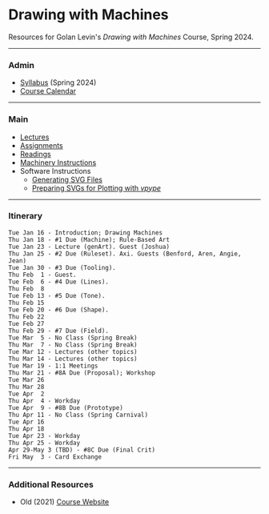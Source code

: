 # Drawing with Machines

Resources for Golan Levin's *Drawing with Machines* Course, Spring 2024.

---

### Admin

* [Syllabus](syllabus/60-225_syllabus_spring_2024.md) (Spring 2024)
* [Course Calendar](http://bit.ly/golancoursecalendar)

---

### Main

* [Lectures](lectures/README.md)
* [Assignments](assignments/README.md)
* [Readings](readings/README.md)
* [Machinery Instructions](machines/README.md)
* Software Instructions
  * [Generating SVG Files](generating_svg/README.md)
  * [Preparing SVGs for Plotting with *vpype*](generating_svg/vpype_svg_prep/README.md)

---

### Itinerary

```
Tue Jan 16 - Introduction; Drawing Machines
Thu Jan 18 - #1 Due (Machine); Rule-Based Art
Tue Jan 23 - Lecture (genArt). Guest (Joshua)
Thu Jan 25 - #2 Due (Ruleset). Axi. Guests (Benford, Aren, Angie, Jean)
Tue Jan 30 - #3 Due (Tooling).
Thu Feb  1 - Guest.
Tue Feb  6 - #4 Due (Lines). 
Thu Feb  8
Tue Feb 13 - #5 Due (Tone).
Thu Feb 15
Tue Feb 20 - #6 Due (Shape).
Thu Feb 22
Tue Feb 27
Thu Feb 29 - #7 Due (Field).
Tue Mar  5 - No Class (Spring Break)
Thu Mar  7 - No Class (Spring Break)
Tue Mar 12 - Lectures (other topics)
Thu Mar 14 - Lectures (other topics)
Tue Mar 19 - 1:1 Meetings
Thu Mar 21 - #8A Due (Proposal); Workshop
Tue Mar 26
Thu Mar 28 
Tue Apr  2
Thu Apr  4 - Workday
Tue Apr  9 - #8B Due (Prototype)
Thu Apr 11 - No Class (Spring Carnival)
Tue Apr 16
Thu Apr 18
Tue Apr 23 - Workday
Thu Apr 25 - Workday
Apr 29-May 3 (TBD) - #8C Due (Final Crit)
Fri May  3 - Card Exchange

```

---

### Additional Resources

* Old (2021) [Course Website](https://courses.ideate.cmu.edu/60-428/f2021/)
